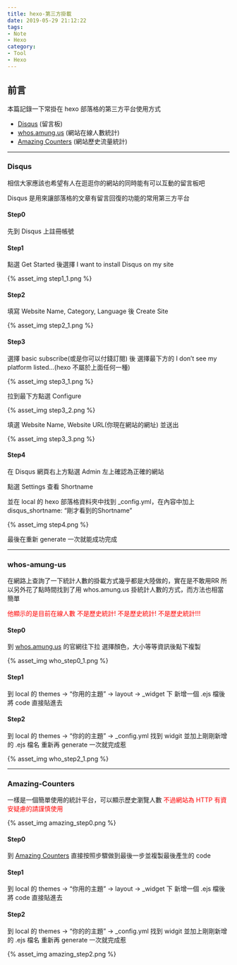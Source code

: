 ```yaml
---
title: hexo-第三方掛載
date: 2019-05-29 21:12:22
tags:
- Note
- Hexo
category:
- Tool
- Hexo
---
```


## 前言
本篇記錄一下常掛在 hexo 部落格的第三方平台使用方式

* [Disqus](#Disqus) (留言板)
* [whos.amung.us](#whos-amung-us) (網站在線人數統計)
* [Amazing Counters](#Amazing-Counters) (網站歷史流量統計)

<!--more-->

---

### Disqus
相信大家應該也希望有人在逛逛你的網站的同時能有可以互動的留言板吧

Disqus 是用來讓部落格的文章有留言回復的功能的常用第三方平台

#### Step0
先到 Disqus 上註冊帳號

#### Step1
點選 Get Started 後選擇 I want to install Disqus on my site

{% asset_img step1_1.png %}

#### Step2
填寫 Website Name, Category, Language 後 Create Site

{% asset_img step2_1.png %}

#### Step3
選擇 basic subscribe(或是你可以付錢訂閱) 後 選擇最下方的 I don’t see my platform listed…(hexo 不屬於上面任何一種)

{% asset_img step3_1.png %}

拉到最下方點選 Configure

{% asset_img step3_2.png %}

填選 Website Name, Website URL(你現在網站的網址) 並送出

{% asset_img step3_3.png %}

#### Step4
在 Disqus 網頁右上方點選 Admin 左上確認為正確的網站

點選 Settings 查看 Shortname

並在 local 的 hexo 部落格資料夾中找到 _config.yml，在內容中加上 disqus_shortname: “剛才看到的Shortname”

{% asset_img step4.png %}

最後在重新 generate 一次就能成功完成

---

### whos-amung-us
在網路上查詢了一下統計人數的掛載方式幾乎都是大陸做的，實在是不敢用RR
所以另外花了點時間找到了用 whos.amung.us 掛統計人數的方式，而方法也相當簡單

<font color='red'>他顯示的是目前在線人數 不是歷史統計! 不是歷史統計! 不是歷史統計!!!</font>
#### Step0
到 [whos.amung.us](https://whos.amung.us/) 的官網往下拉
選擇顏色，大小等等資訊後點下複製

{% asset_img who_step0_1.png %}

#### Step1
到 local 的 themes -> “你用的主題” -> layout -> _widget 下
新增一個 .ejs 檔後將 code 直接貼進去

#### Step2
到 local 的 themes -> “你的的主題” -> _config.yml
找到 widgit 並加上剛剛新增的 .ejs 檔名
重新再 generate 一次就完成惹

{% asset_img who_step2_1.png %}

---

### Amazing-Counters
一樣是一個簡單使用的統計平台，可以顯示歷史瀏覽人數
<font color='red'>不過網站為 HTTP 有資安疑慮的請謹慎使用</font>

{% asset_img amazing_step0.png %}

#### Step0
到 [Amazing Counters](https://amazingcounters.com/sign-up.php) 直接按照步驟做到最後一步並複製最後產生的 code

#### Step1
到 local 的 themes -> “你用的主題” -> layout -> _widget 下
新增一個 .ejs 檔後將 code 直接貼進去

#### Step2
到 local 的 themes -> “你的的主題” -> _config.yml
找到 widgit 並加上剛剛新增的 .ejs 檔名
重新再 generate 一次就完成惹

{% asset_img amazing_step2.png %}